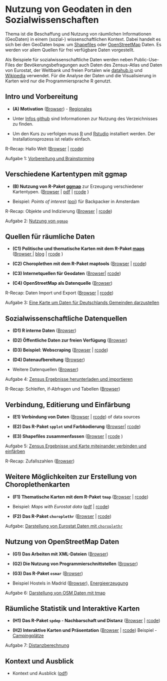 Nutzung von Geodaten in den Sozialwissenschaften
====================

Thema ist die Beschaffung und Nutzung von räumlichen Informationen (GeoDaten) in einem (sozial-) wissenschaftlichen Kontext.  Dabei handelt es sich bei den GeoDaten bspw. um [Shapefiles](https://de.wikipedia.org/wiki/Shapefile) oder  [OpenStreetMap](http://openstreetmap.de/) Daten.  Es werden vor allem Quellen für frei verfügbare Daten vorgestellt. 

Als Beispiele für sozialwissenschaftliche Daten werden neben Public-Use-Files der Bevökerungsbefragungen auch Daten des Zensus-Atlas und Daten von Eurostat, der Weltbank und freien Portalen wie [datahub.io](https://datahub.io/) und [Wikipedia](https://www.wikidata.org/wiki/Wikidata:Main_Page) verwendet. Für die Analyse der Daten und die Visualisierung in Karten wird nur die Programmiersprache R genutzt. 


Intro und Vorbereitung
---------------------

- __(A) Motivation__ ([Browser](https://github.com/Japhilko/GeoData/blob/master/2016/slides/Einleitung.md)) - [Regionales](http://rpubs.com/Japhilko82/OpenStreetMap_Mannheim)

- Unter [Infos github](https://github.com/Japhilko/GeoData/blob/master/2016/slides/Github.md) sind Informationen zur Nutzung des  Verzeichnisses zu finden.

- Um den Kurs zu verfolgen muss [R](https://cran.uni-muenster.de/) und [Rstudio](https://www.rstudio.com/products/rstudio/download/) installiert werden. Der Installationsprozess ist relativ einfach. 

R-Recap: Hallo Welt ([Browser](https://github.com/Japhilko/GeoData/blob/master/2016/recap/HalloWelt.md) | [rcode](https://raw.githubusercontent.com/Japhilko/GeoData/master/2016/rcode/recap1_HalloWelt.R)) 

Aufgabe 1: [Vorbereitung und Brainstorming](https://github.com/Japhilko/GeoData/blob/master/2016/tutorial/Aufgabe_VorbereitungBrainstorming.md)

Verschiedene Kartentypen mit ggmap
---------------------

- __(B) Nutzung von R-Paket [ggmap](http://journal.r-project.org/archive/2013-1/kahle-wickham.pdf)__ zur Erzeugung verschiedener Kartentypen. ([Browser](https://github.com/Japhilko/GeoData/blob/master/2016/slides/ggmap.md) | [pdf](https://github.com/Japhilko/GeoData/blob/master/2016/slides/ggmap.pdf) | [rcode](https://raw.githubusercontent.com/Japhilko/GeoData/master/2016/rcode/slides2_ggmap.R) )

- Beispiel: *Points of interest* ([poi](https://rpossib.wordpress.com/2015/09/15/points-of-interest-for-backpackers/)) für Backpacker in Amsterdam

R-Recap: Objekte und Indizierung ([Browser](https://github.com/Japhilko/GeoData/blob/master/2016/recap/ObjekttypenIndizierung.md) | [rcode](https://raw.githubusercontent.com/Japhilko/GeoData/master/2016/rcode/recap2_ObjekttypenIndizierung.R))

Aufgabe 2: [Nutzung von  `ggmap`](https://github.com/Japhilko/GeoData/blob/master/2016/tutorial/Aufgabe_Nutzung_ggmap.md)

Quellen für räumliche Daten
---------------------

- __(C1) Politische und thematische Karten mit dem R-Paket [maps](https://cran.r-project.org/web/packages/maps/index.html)__ ([Browser ](https://github.com/Japhilko/GeoData/blob/master/2016/slides/maps.md) | [blog](https://rpossib.wordpress.com/2015/09/18/political-maps-with-r/) | [rcode](https://raw.githubusercontent.com/Japhilko/GeoData/master/2015/rcode/SpatMA_maps.R) )

- __(C2) Choroplethen mit dem R-Paket maptools__ ([Browser](https://github.com/Japhilko/GeoData/blob/master/2016/slides/maptools.md)
| [rcode](https://raw.githubusercontent.com/Japhilko/GeoData/master/2015/rcode/SpatMA_maptools.R))

- __(C3) Internetquellen für Geodaten__ ([Browser](https://github.com/Japhilko/GeoData/blob/master/2016/slides/polygonSources.md)|
[rcode](https://raw.githubusercontent.com/Japhilko/GeoData/master/2015/rcode/SpatMA_polygonSources.R))

- __(C4) OpenStreetMap als Datenquelle__ ([Browser](https://github.com/Japhilko/GeoData/blob/master/2016/slides/osm_data.Rmd))

R-Recap: Daten Import und Export ([Browser](https://github.com/Japhilko/GeoData/blob/master/2016/recap/dataImport.md) | [rcode](https://raw.githubusercontent.com/Japhilko/GeoData/master/2015/rcode/SpatMA_dataImport.R)) 


Aufgabe 3: [Eine Karte um Daten für Deutschlands Gemeinden darzustellen](https://github.com/Japhilko/GeoData/blob/master/2016/tutorial/Aufgabe_DeutschlandsGemeinden.md)

Sozialwissenschaftliche Datenquellen
---------------------

- __(D1) R interne Daten__
([Browser](https://github.com/Japhilko/GeoData/blob/master/2016/slides/RinternData.Rmd))

- __(D2) Öffentliche Daten zur freien Verfügung__  ([Browser](https://github.com/Japhilko/GeoData/blob/master/2016/slides/DataPUF.Rmd))

- __(D3) Beispiel: Webscraping__
([Browser](https://github.com/Japhilko/GeoData/blob/master/2016/slides/WebScraping.md) | [rcode](https://raw.githubusercontent.com/Japhilko/GeoData/master/2015/rcode/SpatMA_WebScraping.R))

- __(D4) Datenaufbereitung__ ([Browser](https://github.com/Japhilko/GeoData/blob/master/2016/slides/Datenaufbereitung.Rmd)) 

- Weitere Datenquellen ([Browser](https://github.com/Japhilko/GeoData/blob/master/2016/slides/WeitereDatenquellen.Rmd))

Aufgabe 4: [Zensus Ergebnisse herunterladen und importieren](https://github.com/Japhilko/GeoData/blob/master/2016/tutorial/Aufgabe_Zensus_Ergebnisse.md)

R-Recap: Schleifen, if-Abfragen und Tabellen ([Browser](https://github.com/Japhilko/GeoData/blob/master/2016/recap/Datentypen.md)) 


Verbindung, Editierung und Einfärbung
---------------------

- __(E1) Verbindung von Daten__ ([Browser](https://github.com/Japhilko/GeoData/blob/master/2016/slides/Matching.md) |
[rcode](https://raw.githubusercontent.com/Japhilko/GeoData/master/2015/rcode/SpatMA_Matching.R))
of data sources

- __(E2) Das R-Paket `spplot` und Farbkodierung__  ([Browser](https://github.com/Japhilko/GeoData/blob/master/2016/slides/spplot.md)| 
[rcode](https://raw.githubusercontent.com/Japhilko/GeoData/master/2015/rcode/SpatMA_spplot.R))

- __(E3) Shapefiles zusammenfassen__ ([Browser](https://github.com/Japhilko/GeoData/blob/master/2016/slides/BeispielONB.md) | 
[rcode](https://raw.githubusercontent.com/Japhilko/GeoData/master/2015/rcode/SpatMA_DataUseCases.R)
)

Aufgabe 5: [Zensus Ergebnisse und Karte miteinander verbinden und einfärben](https://github.com/Japhilko/GeoData/blob/master/2016/tutorial/Aufgabe_Verbindung.md)

R-Recap: Zufallszahlen ([Browser](https://github.com/Japhilko/GeoData/blob/master/2016/recap/Zufallszahlen.md)) 


Weitere Möglichkeiten zur Erstellung von Choroplethenkarten
---------------------

- __(F1) Thematische Karten mit dem R-Paket `tmap`__ 
([Browser](https://github.com/Japhilko/GeoData/blob/master/2016/slides/tmap.md) | 
[rcode](https://raw.githubusercontent.com/Japhilko/GeoData/master/2015/rcode/SpatMA_tmap.R))

- Beispiel: *Maps with Eurostat data* ([pdf](https://github.com/Japhilko/GeoData/blob/master/2015/slides/eurostatMapsR.pdf) | [rcode](https://raw.githubusercontent.com/Japhilko/GeoData/master/2015/rcode/SpatMA_EurostatMaps.R))

- __(F2) Das R-Paket `choroplethr`__ ([Browser](https://github.com/Japhilko/GeoData/blob/master/2016/slides/Choroplethr.md) | 
[rcode](https://raw.githubusercontent.com/Japhilko/GeoData/master/2015/rcode/SpatMA_Choroplethr.R))

Aufgabe: [Darstellung von Eurostat Daten mit `choroplethr`](https://github.com/Japhilko/GeoData/blob/master/2016/tutorial/Aufgabe_choroplethr.Rmd)


Nutzung von OpenStreetMap Daten
---------------------

- __(G1) Das Arbeiten mit XML-Dateien__ ([Browser](https://github.com/Japhilko/GeoData/blob/master/2016/slides/OpenStreetMap.md))

- __(G2) Die Nutzung von Programmierschnittstellen__ ([Browser](https://github.com/Japhilko/GeoData/blob/master/2016/slides/UsageAPI.md))

- __(G3) Das R-Paket `osmar`__ ([Browser](https://github.com/Japhilko/GeoData/blob/master/2016/slides/osmar.md))

- Beispiel Hostels in Madrid ([Browser](https://github.com/Japhilko/GeoData/blob/master/2016/slides/Madrid_hostels.Rmd)), [Energieerzeugung](https://rpossib.wordpress.com/2015/11/20/use-openstreetmap-date/)

Aufgabe 6: [Darstellung von OSM Daten mit tmap](https://github.com/Japhilko/GeoData/blob/master/2016/tutorial/Aufgabe_osmar.Rmd)


Räumliche Statistik und Interaktive Karten 
---------------------

- __(H1) Das R-Paket `spdep` - Nachbarschaft und Distanz__ ([Browser](https://github.com/Japhilko/GeoData/blob/master/2016/slides/spdep.md) |
[rcode](https://raw.githubusercontent.com/Japhilko/GeoData/master/2015/rcode/SpatMA_spdep.R))


- __(H2) Interaktive Karten und Präsentation__ ([Browser](https://github.com/Japhilko/GeoData/blob/master/2016/slides/PresentingResults.Rmd)
| [rcode](https://raw.githubusercontent.com/Japhilko/GeoData/master/2015/rcode/SpatMA_PrepPresentation.R))
Beispiel - [Campingplätze](http://rpubs.com/Japhilko82/Campsites)

Aufgabe 7: [Distanzberechnung](https://github.com/Japhilko/GeoData/blob/master/2016/tutorial/Aufgabe_Distanzberechnung.Rmd)


Kontext und Ausblick
---------------------

- Kontext und Ausblick ([pdf](https://github.com/Japhilko/GeoData/blob/master/2015/slides/SpatialMA_Course11.pdf))
